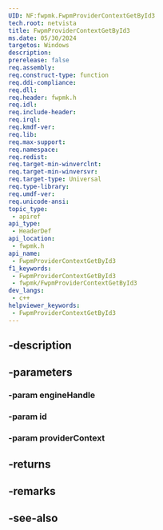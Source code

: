 ```yaml
---
UID: NF:fwpmk.FwpmProviderContextGetById3
tech.root: netvista
title: FwpmProviderContextGetById3
ms.date: 05/30/2024
targetos: Windows
description: 
prerelease: false
req.assembly: 
req.construct-type: function
req.ddi-compliance: 
req.dll: 
req.header: fwpmk.h
req.idl: 
req.include-header: 
req.irql: 
req.kmdf-ver: 
req.lib: 
req.max-support: 
req.namespace: 
req.redist: 
req.target-min-winverclnt: 
req.target-min-winversvr: 
req.target-type: Universal
req.type-library: 
req.umdf-ver: 
req.unicode-ansi: 
topic_type:
 - apiref
api_type:
 - HeaderDef
api_location:
 - fwpmk.h
api_name:
 - FwpmProviderContextGetById3
f1_keywords:
 - FwpmProviderContextGetById3
 - fwpmk/FwpmProviderContextGetById3
dev_langs:
 - c++
helpviewer_keywords:
 - FwpmProviderContextGetById3
---
```


## -description

## -parameters

### -param engineHandle

### -param id

### -param providerContext

## -returns

## -remarks

## -see-also

